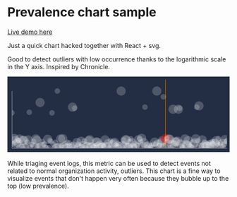 # Prevalence chart sample

[Live demo here](https://dsuarezv.github.io/prevalence-js)

Just a quick chart hacked together with React + svg. 

Good to detect outliers with low occurrence thanks to the logarithmic scale in the Y axis. Inspired by Chronicle.

![](screenshots/01.png)

While triaging event logs, this metric can be used to detect events not related to normal organization activity, outliers. This chart is a fine way to visualize events that don't happen very often because they bubble up to the top (low prevalence).